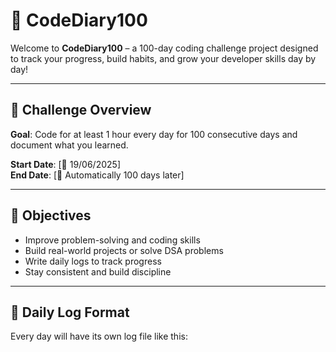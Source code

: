 # 📘 CodeDiary100

Welcome to **CodeDiary100** – a 100-day coding challenge project designed to track your progress, build habits, and grow your developer skills day by day!

---

## 📅 Challenge Overview

**Goal**: Code for at least 1 hour every day for 100 consecutive days and document what you learned.

**Start Date**: [📅 19/06/2025]  
**End Date**: [📅 Automatically 100 days later]

---

## 🧠 Objectives

- Improve problem-solving and coding skills
- Build real-world projects or solve DSA problems
- Write daily logs to track progress
- Stay consistent and build discipline

---

## 📓 Daily Log Format

Every day will have its own log file like this:

